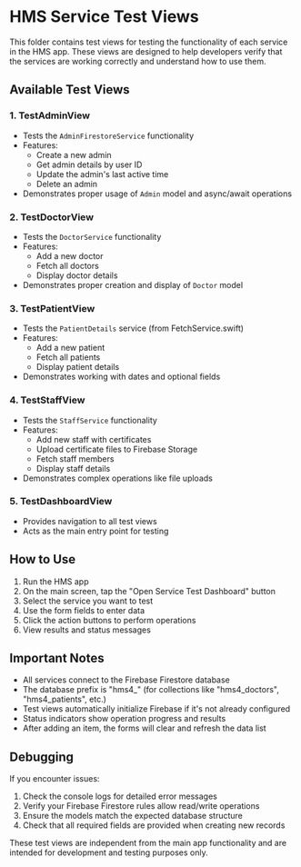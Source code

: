 # HMS Service Test Views

This folder contains test views for testing the functionality of each service in the HMS app. These views are designed to help developers verify that the services are working correctly and understand how to use them.

## Available Test Views

### 1. TestAdminView
- Tests the `AdminFirestoreService` functionality
- Features:
  - Create a new admin
  - Get admin details by user ID
  - Update the admin's last active time
  - Delete an admin
- Demonstrates proper usage of `Admin` model and async/await operations

### 2. TestDoctorView
- Tests the `DoctorService` functionality
- Features:
  - Add a new doctor
  - Fetch all doctors
  - Display doctor details
- Demonstrates proper creation and display of `Doctor` model

### 3. TestPatientView
- Tests the `PatientDetails` service (from FetchService.swift)
- Features:
  - Add a new patient
  - Fetch all patients
  - Display patient details
- Demonstrates working with dates and optional fields

### 4. TestStaffView
- Tests the `StaffService` functionality
- Features:
  - Add new staff with certificates
  - Upload certificate files to Firebase Storage
  - Fetch staff members
  - Display staff details
- Demonstrates complex operations like file uploads

### 5. TestDashboardView
- Provides navigation to all test views
- Acts as the main entry point for testing

## How to Use

1. Run the HMS app
2. On the main screen, tap the "Open Service Test Dashboard" button
3. Select the service you want to test
4. Use the form fields to enter data
5. Click the action buttons to perform operations
6. View results and status messages

## Important Notes

- All services connect to the Firebase Firestore database
- The database prefix is "hms4_" (for collections like "hms4_doctors", "hms4_patients", etc.)
- Test views automatically initialize Firebase if it's not already configured
- Status indicators show operation progress and results
- After adding an item, the forms will clear and refresh the data list

## Debugging

If you encounter issues:
1. Check the console logs for detailed error messages
2. Verify your Firebase Firestore rules allow read/write operations
3. Ensure the models match the expected database structure
4. Check that all required fields are provided when creating new records

These test views are independent from the main app functionality and are intended for development and testing purposes only. 